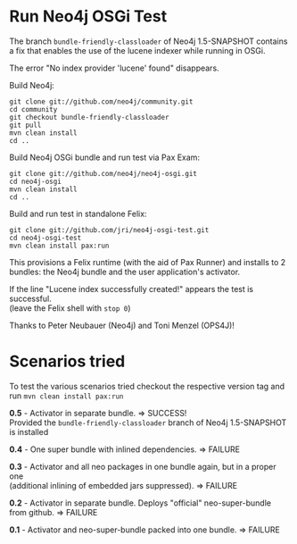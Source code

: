 
Run Neo4j OSGi Test
===================

The branch `bundle-friendly-classloader` of Neo4j 1.5-SNAPSHOT contains a fix that enables the use of the lucene indexer while running in OSGi.

The error "No index provider 'lucene' found" disappears.

Build Neo4j:

    git clone git://github.com/neo4j/community.git
    cd community
    git checkout bundle-friendly-classloader
    git pull
    mvn clean install
    cd ..

Build Neo4j OSGi bundle and run test via Pax Exam:

    git clone git://github.com/neo4j/neo4j-osgi.git
    cd neo4j-osgi
    mvn clean install
    cd ..

Build and run test in standalone Felix:

    git clone git://github.com/jri/neo4j-osgi-test.git
    cd neo4j-osgi-test
    mvn clean install pax:run

This provisions a Felix runtime (with the aid of Pax Runner) and installs to 2 bundles: the Neo4j bundle and the user application's activator.

If the line "Lucene index successfully created!" appears the test is successful.  
(leave the Felix shell with `stop 0`)

Thanks to Peter Neubauer (Neo4j) and Toni Menzel (OPS4J)!


Scenarios tried
===============

To test the various scenarios tried checkout the respective version tag and run `mvn clean install pax:run`

**0.5** - Activator in separate bundle. => SUCCESS!  
          Provided the `bundle-friendly-classloader` branch of Neo4j 1.5-SNAPSHOT is installed

**0.4** - One super bundle with inlined dependencies. => FAILURE

**0.3** - Activator and all neo packages in one bundle again, but in a proper one  
          (additional inlining of embedded jars suppressed). => FAILURE

**0.2** - Activator in separate bundle. Deploys "official" neo-super-bundle from github. => FAILURE

**0.1** - Activator and neo-super-bundle packed into one bundle. => FAILURE
